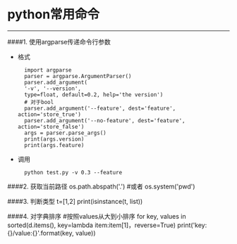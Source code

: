 # python常用命令
----
####1. 使用argparse传递命令行参数
- 格式

		import argparse
		parser = argparse.ArgumentParser()
		parser.add_argument(
		'-v', '--version',
		type=float, default=0.2, help='the version')
		# 对于bool
		parser.add_argument('--feature', dest='feature', action='store_true')
     	parser.add_argument('--no-feature', dest='feature', action='store_false')
		args = parser.parse_args()
		print(args.version)
		print(args.feature)
- 调用

		python test.py -v 0.3 --feature
####2. 获取当前路径 
	os.path.abspath('.')
	#或者
	os.system('pwd')

####3. 判断类型
	t=[1,2]
	print(isinstance(t, list))

####4. 对字典排序
	#按照values从大到小排序
	for key, values in sorted(d.items(), key=lambda item:item[1]，reverse=True)
		print('key:{}/value:{}'.format(key, value))
